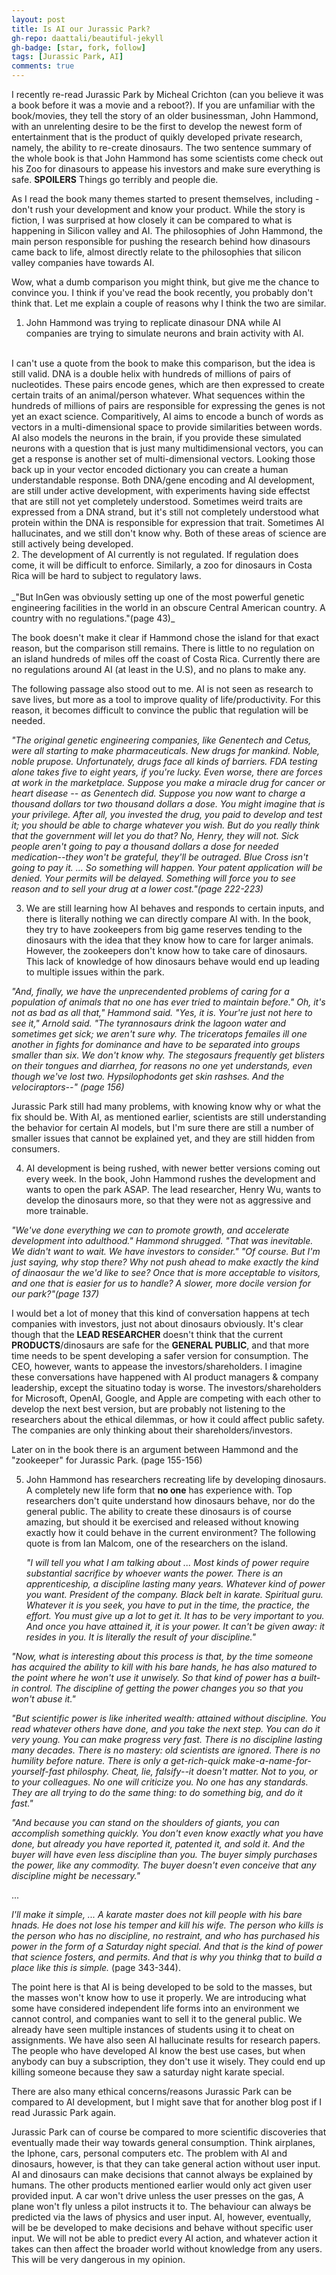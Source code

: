 ```yaml
---
layout: post
title: Is AI our Jurassic Park?
gh-repo: daattali/beautiful-jekyll
gh-badge: [star, fork, follow]
tags: [Jurassic Park, AI]
comments: true
---
```


I recently re-read Jurassic Park by Micheal Crichton (can you believe it was a book before it was a movie and a reboot?). If you are unfamiliar with the book/movies, they tell the story of an older businessman, John Hammond, with an unrelenting desire to be the first to develop the newest form of entertainment that is the product of quikly developed private research, namely, the ability to re-create dinosaurs. The two sentence summary of the whole book is that John Hammond has some scientists come check out his Zoo for dinasours to appease his investors and make sure everything is safe. **SPOILERS** Things go terribly and people die. 

As I read the book many themes started to present themselves, including - don't rush your development and know your product. While the story is fiction, I was surprised at how closely it can be compared to what is happening in Silicon valley and AI. The philosophies of John Hammond, the main person responsible for pushing the research behind how dinasours came back to life, almost directly relate to the philosophies that silicon valley companies have towards AI.

Wow, what a dumb comparison you might think, but give me the chance to convince you. I think if you've read the book recently, you probably don't think that. Let me explain a couple of reasons why I think the two are similar. 

1. John Hammond was trying to replicate dinasour DNA while AI companies are trying to simulate neurons and brain activity with AI.
<br>
I can't use a quote from the book to make this comparison, but the idea is still valid. DNA is a double helix with hundreds of millions of pairs of nucleotides. These pairs encode genes, which are then expressed to create certain traits of an animal/person whatever. What sequences within the hundreds of millions of pairs are responsible for expressing the genes is not yet an exact science. Comparitively, AI aims to encode a bunch of words as vectors in a multi-dimensional space to provide similarities between words. AI also models the neurons in the brain, if you provide these simulated neurons with a question that is just many multidimensional vectors, you can get a response is another set of multi-dimensional vectors. Looking those back up in your vector encoded dictionary you can create a human understandable response. Both DNA/gene encoding and AI development, are still under active development, with experiments having side effectst that are still not yet completely understood. Sometimes weird traits are expressed from a DNA strand, but it's still not completely understood what protein within the DNA is responsible for expression that trait. Sometimes AI hallucinates, and we still don't know why. Both of these areas of science are still actively being developed.
<br>
2. The development of AI currently is not regulated. If regulation does come, it will be difficult to enforce. Similarly, a zoo for dinosaurs in Costa Rica will be hard to subject to regulatory laws.
<br>
<!-- The main reason John Hammond put Jurassic Park on an Island in Costa Rica is because he could escape regulation. Currently there is no regulation on AI. Of course, any regulation will be difficult to enforce, but governments are doing absolutely nothing to combat how fast AI is developing. They seem more focused on banning tiktok than on protecting jobs that AI is not yet ready to replace. -->
<br>
_"But InGen was obviously setting up one of the most powerful genetic engineering facilities in the world in an obscure Central American country. A country with no regulations."(page 43)_

The book doesn't make it clear if Hammond chose the island for that exact reason, but the comparison still remains. There is little to no regulation on an island hundreds of miles off the coast of Costa Rica. Currently there are no regulations around AI (at least in the U.S), and no plans to make any.

The following passage also stood out to me. AI is not seen as research to save lives, but more as a tool to improve quality of life/productivity. For this reason, it becomes difficult to convince the public that regulation will be needed.

_"The original genetic engineering companies, like Genentech and Cetus, were all starting to make pharmaceuticals. New drugs for mankind. Noble, noble prupose. Unfortunately, drugs face all kinds of barriers. FDA testing alone takes five to eight years, if you're lucky. Even worse, there are forces at work in the marketplace. Suppose you make a miracle drug for cancer or heart disease -- as Genentech did. Suppose you now want to charge a thousand dollars tor two thousand dollars a dose. You might imagine that is your privilege. After all, you invested the drug, you paid to develop and test it; you should be able to charge whatever you wish. But do you really think that the government will let you do that? No, Henry, they will not. Sick people aren't going to pay a thousand dollars a dose for needed medication--they won't be grateful, they'll be outraged. Blue Cross isn't going to pay it. ... So something will happen. Your patent application will be denied. Your permits will be delayed. Something will force you to see reason and to sell your drug at a lower cost."(page 222-223)_

<!-- This is a direct quote from Hammond. ChatGPT and other AI product will most likely be seen as a tool to help develop many new products, but it will also be used to replace many jobs. Nobody will **need it** it to live, but eventually, I can imagine that going without some form of AI every day will be extremely difficult. That will then give AI companies the ability to charge what they want. -->

3. We are still learning how AI behaves and responds to certain inputs, and there is literally nothing we can directly compare AI with. In the book, they try to have zookeepers from big game reserves tending to the dinosaurs with the idea that they know how to care for larger animals. However, the zookeepers don't know how to take care of dinosaurs. This lack of knowledge of how dinosaurs behave would end up leading to multiple issues within the park. 

_"And, finally, we have the unprecendented problems of caring for a population of animals that no one has ever tried to maintain before." Oh, it's not as bad as all that," Hammond said. "Yes, it is. Your're just not here to see it," Arnold said. "The tyrannosaurs drink the lagoon water and sometimes get sick; we aren't sure why. The triceratops femailes ill one another in fights for dominance and have to be separated into groups smaller than six. We don't know why. The stegosaurs frequently get blisters on their tongues and diarrhea, for reasons no one yet understands, even though we've lost two. Hypsilophodonts get skin rashses. And the velociraptors--" (page 156)_

Jurassic Park still had many problems, with knowing know why or what the fix should be. With AI, as mentioned earlier, scientists are still understanding the behavior for certain AI models, but I'm sure there are still a number of smaller issues that cannot be explained yet, and they are still hidden from consumers. 

4. AI development is being rushed, with newer better versions coming out every week. In the book, John Hammond rushes the development and wants to open the park ASAP. The lead researcher, Henry Wu, wants to develop the dinosaurs more, so that they were not as aggressive and more trainable.

<!-- _"\"You want to replace the current stock of animals?\" Hammond said. 
\"Yes I do\". 
\"Why? Whats wrong with them?\"
\"Nothing,\" Wu said, \"except that they're real dinosaurs\"
\"That's what I asked for, Henry,\" Hammond said, smiling. \"And that's what you gave me.\"
...
\"Right now, as we stand here, almost no on in the world has ever seen an actual dinosaur. Nobody knows what they're really like... We could easily breed slower, more domesticated dinosaurs\"
...
\"The want the real thing\" [Hammond]
\"But that's my point,\" Wu said. \"I don't think they do. They want to see their expectation, which "
"_ -->


_\"We've done everything we can to promote growth, and accelerate development into adulthood.\"
Hammond shrugged. \"That was inevitable. We didn't want to wait. We have investors to consider.\"
\"Of course. But I'm just saying, why stop there? Why not push ahead to make exactly the kind of dinaosaur the we'd like to see? Once that is more acceptable to visitors, and one that is easier for us to handle? A slower, more docile version for our park?\"(page 137)_

I would bet a lot of money that this kind of conversation happens at tech companies with investors, just not about dinosaurs obviously. It's clear though that the **LEAD RESEARCHER** doesn't think that the current **PRODUCTS**/dinosaurs are safe for the **GENERAL PUBLIC**, and that more time needs to be spent developing a safer version for consumption. The CEO, however, wants to appease the investors/shareholders. I imagine these conversations have happened with AI product managers & company leadership, except the situatino today is worse. The investors/shareholders for Microsoft, OpenAI, Google, and Apple are competing with each other to develop the next best version, but are probably not listening to the researchers about the ethical dilemmas, or how it could affect public safety. The companies are only thinking about their shareholders/investors.

Later on in the book there is an argument between Hammond and the "zookeeper" for Jurassic Park. (page 155-156)

5. John Hammond has researchers recreating life by developing dinosaurs. A completely new life form that **no one** has experience with. Top researchers don't quite understand how dinosaurs behave, nor do the general public. The ability to create these dinosaurs is of course amazing, but should it be exercised and released without knowing exactly how it could behave in the current environment? The following quote is from Ian Malcom, one of the researchers on the island.

   _"I will tell you what I am talking about ... Most kinds of power require substantial sacrifice by whoever wants the power. There is an apprenticeship, a discipline lasting many years. Whatever kind of power you want. President of the company. Black belt in karate. Spiritual guru. Whatever it is you seek, you have to put in the time, the practice, the effort. You must give up a lot to get it. It has to be very important to you. And once you have attained it, it is your power. It can't be given away: it resides in you. It is literally the result of your discipline."_
   
  _"Now, what is interesting about this process is that, by the time someone has acquired the ability to kill with his bare hands, he has also matured to the point where he won't use it unwisely. So that kind of power has a built-in control. The discipline of getting the power changes you so that you won't abuse it."_
  
   _"But scientific power is like inherited wealth: attained without discipline. You read whatever others have done, and you take the next step. You can do it very young. You can make progress very fast. There is no discipline lasting many decades. There is no mastery: old scientists are ignored. There is no humility before nature. There is only a get-rich-quick make-a-name-for-yourself-fast philosphy. Cheat, lie, falsify--it doesn't matter. Not to you, or to your colleagues. No one will criticize you. No one has any standards. They are all trying to do the same thing: to do something big, and do it fast."_
   
  _"And because you can stand on the shoulders of giants, you can accomplish something quickly. You don't even know exactly what you have done, but already you have reported it, patented it, and sold it. And the buyer will have even less discipline than you. The buyer simply purchases the power, like any commodity. The buyer doesn't even conceive that any discipline might be necessary."_
  
   ...
   
   _I'll make it simple, ... A karate master does not kill people with his bare hnads. He does not lose his temper and kill his wife. The person who kills is the person who has no discipline, no restraint, and who has purchased his power in the form of a Saturday night special. And that is the kind of power that science fosters, and permits. And that is why you thinkg that to build a place like this is simple._ (page 343-344).



The point here is that AI is being developed to be sold to the masses, but the masses won't know how to use it properly. We are introducing what some have considered independent life forms into an environment we cannot control, and companies want to sell it to the general public. We already have seen multiple instances of students using it to cheat on assignments. We have also seen AI hallucinate results for research papers. The people who have developed AI know the best use cases, but when anybody can buy a subscription, they don't use it wisely. They could end up killing someone because they saw a saturday night karate special.

There are also many ethical concerns/reasons Jurassic Park can be compared to AI development, but I might save that for another blog post if I read Jurassic Park again.

Jurassic Park can of course be compared to more scientific discoveries that eventually made their way towards general consumption. Think airplanes, the Iphone, cars, personal computers etc. The problem with AI and dinosaurs, however, is that they can take general action without user input. AI and dinosaurs can make decisions that cannot always be explained by humans. The other products mentioned earlier would only act given user provided input. A car won't drive unless the user presses on the gas, A plane won't fly unless a pilot instructs it to. The behaviour can always be predicted via the laws of physics and user input. AI, however, eventually, will be be developed to make decisions and behave without specific user input. We will not be able to predict every AI action, and whatever action it takes can then affect the broader world without knowledge from any users. This will be very dangerous in my opinion.



